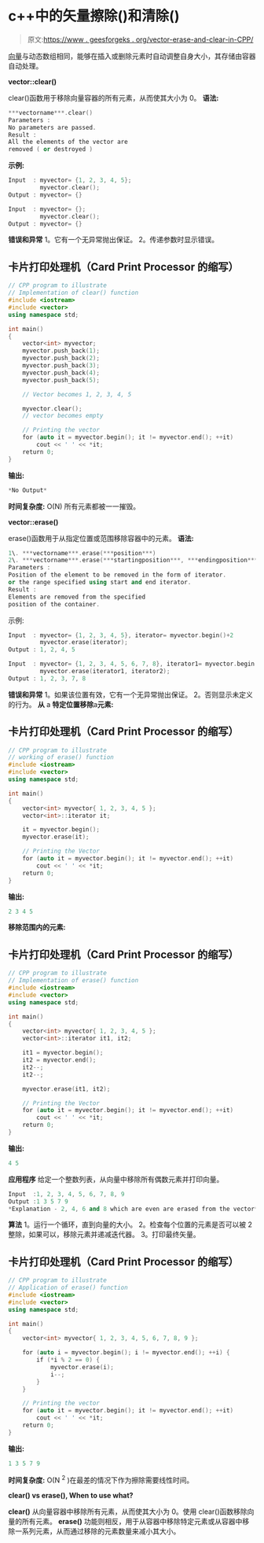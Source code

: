 # c++中的矢量擦除()和清除()

> 原文:[https://www . geesforgeks . org/vector-erase-and-clear-in-CPP/](https://www.geeksforgeeks.org/vector-erase-and-clear-in-cpp/)

[向量](https://www.geeksforgeeks.org/vector-in-cpp-stl/)与动态数组相同，能够在插入或删除元素时自动调整自身大小，其存储由容器自动处理。

**vector::clear()**

clear()函数用于移除向量容器的所有元素，从而使其大小为 0。
**语法:**

```cpp
***vectorname***.clear()
Parameters :
No parameters are passed.
Result :
All the elements of the vector are
removed ( or destroyed )
```

**示例:**

```cpp
Input  : myvector= {1, 2, 3, 4, 5};
         myvector.clear();
Output : myvector= {}

Input  : myvector= {};
         myvector.clear();
Output : myvector= {}
```

**错误和异常**
1。它有一个无异常抛出保证。
2。传递参数时显示错误。

## 卡片打印处理机（Card Print Processor 的缩写）

```cpp
// CPP program to illustrate
// Implementation of clear() function
#include <iostream>
#include <vector>
using namespace std;

int main()
{
    vector<int> myvector;
    myvector.push_back(1);
    myvector.push_back(2);
    myvector.push_back(3);
    myvector.push_back(4);
    myvector.push_back(5);

    // Vector becomes 1, 2, 3, 4, 5

    myvector.clear();
    // vector becomes empty

    // Printing the vector
    for (auto it = myvector.begin(); it != myvector.end(); ++it)
        cout << ' ' << *it;
    return 0;
}
```

**输出:**

```cpp
*No Output*
```

**时间复杂度:** O(N)
所有元素都被一一摧毁。

**vector::erase()**

erase()函数用于从指定位置或范围移除容器中的元素。
**语法:**

```cpp
1\. ***vectorname***.erase(***position***)
2\. ***vectorname***.erase(***startingposition***, ***endingposition***)
Parameters :
Position of the element to be removed in the form of iterator.
or the range specified using start and end iterator.
Result :
Elements are removed from the specified
position of the container.
```

示例:

```cpp
Input  : myvector= {1, 2, 3, 4, 5}, iterator= myvector.begin()+2
         myvector.erase(iterator);
Output : 1, 2, 4, 5

Input  : myvector= {1, 2, 3, 4, 5, 6, 7, 8}, iterator1= myvector.begin()+3, iterator2= myvector.begin()+6
         myvector.erase(iterator1, iterator2);
Output : 1, 2, 3, 7, 8
```

**错误和异常**
1。如果该位置有效，它有一个无异常抛出保证。
2。否则显示未定义的行为。
**从** a **特定位置移除**a**元素:**

## 卡片打印处理机（Card Print Processor 的缩写）

```cpp
// CPP program to illustrate
// working of erase() function
#include <iostream>
#include <vector>
using namespace std;

int main()
{
    vector<int> myvector{ 1, 2, 3, 4, 5 };
    vector<int>::iterator it;

    it = myvector.begin();
    myvector.erase(it);

    // Printing the Vector
    for (auto it = myvector.begin(); it != myvector.end(); ++it)
        cout << ' ' << *it;
    return 0;
}
```

**输出:**

```cpp
2 3 4 5
```

**移除范围内的元素:**

## 卡片打印处理机（Card Print Processor 的缩写）

```cpp
// CPP program to illustrate
// Implementation of erase() function
#include <iostream>
#include <vector>
using namespace std;

int main()
{
    vector<int> myvector{ 1, 2, 3, 4, 5 };
    vector<int>::iterator it1, it2;

    it1 = myvector.begin();
    it2 = myvector.end();
    it2--;
    it2--;

    myvector.erase(it1, it2);

    // Printing the Vector
    for (auto it = myvector.begin(); it != myvector.end(); ++it)
        cout << ' ' << *it;
    return 0;
}
```

**输出:**

```cpp
4 5
```

**应用程序**
给定一个整数列表，从向量中移除所有偶数元素并打印向量。

```cpp
Input  :1, 2, 3, 4, 5, 6, 7, 8, 9
Output :1 3 5 7 9
*Explanation - 2, 4, 6 and 8 which are even are erased from the vector*
```

**算法**
1。运行一个循环，直到向量的大小。
2。检查每个位置的元素是否可以被 2 整除，如果可以，移除元素并递减迭代器。
3。打印最终矢量。

## 卡片打印处理机（Card Print Processor 的缩写）

```cpp
// CPP program to illustrate
// Application of erase() function
#include <iostream>
#include <vector>
using namespace std;

int main()
{
    vector<int> myvector{ 1, 2, 3, 4, 5, 6, 7, 8, 9 };

    for (auto i = myvector.begin(); i != myvector.end(); ++i) {
        if (*i % 2 == 0) {
            myvector.erase(i);
            i--;
        }
    }

    // Printing the vector
    for (auto it = myvector.begin(); it != myvector.end(); ++it)
        cout << ' ' << *it;
    return 0;
}
```

**输出:**

```cpp
1 3 5 7 9
```

**时间复杂度:** O(N <sup>2</sup> )在最差的情况下作为擦除需要线性时间。

**clear() vs erase(), When to use what?**

**clear()** 从向量容器中移除所有元素，从而使其大小为 0。使用 clear()函数移除向量的所有元素。
**erase()** 功能则相反，用于从容器中移除特定元素或从容器中移除一系列元素，从而通过移除的元素数量来减小其大小。